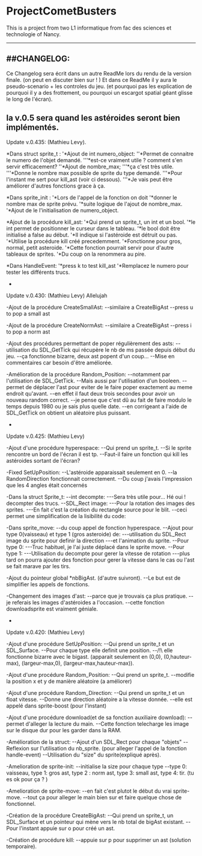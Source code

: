 # ProjectCometBusters
This is a project from two L1 informatique from fac des sciences et technologie of Nancy.


----
##CHANGELOG:
----

Ce Changelog sera écrit dans un autre ReadMe lors du rendu de la version finale. (on peut en discuter bien sur ! )
Et dans ce ReadMe il y aura le pseudo-scenario + les controles du jeu.
(et pourquoi pas les explication de pourquoi il y a des frottement, ou pourquoi un escargot spatial géant glisse le long de l'écran).

la v.0.5 sera quand les astéroides seront bien implémentés.
-
Update v.0.435: (Mathieu Levy).

*Dans struct sprite_t :
'*Ajout de int numero_object:
''*Permet de connaitre le numero de l'objet demandé.
'''*est-ce vraiment utile ? comment s'en servir efficacement?
''*Ajout de nombre_max;
'''*ça c'est très utile.
'''*Donne le nombre max possible de sprite du type demandé.
'''*Pour l'instant me sert pour kill_ast (voir ci dessous).
'''*Je vais peut être améliorer d'autres fonctions grace à ça.

*Dans sprite_init :
'*Lors de l'appel de la fonction on doit
'*donner le nombre max de sprite prévu.
'*suite logique de l'ajout de nombre_max. 
'*Ajout de le l'initialisation de numero_object.

*Ajout de la procédure kill_ast:
'*Qui prend un sprite_t, un int et un bool.
'*le int permet de positionner le curseur dans le tableau.
'*le bool doit être initialisé a false au début.
'*Il indique si l'astéroide est détruit ou pas.
'*Utilise la procédure kill créé precedemment.
'*Fonctionne pour gros, normal, petit asteroide.
'*Cette fonction pourrait servir pour d'autre tableaux de sprites.
'*Du coup on la renommera au pire.

*Dans HandleEvent:
'*press k to test kill_ast 
'*Remplacez le numero pour tester les différents trucs.

-
Update v.0.430: (Mathieu Levy)
Allelujah

-Ajout de la procédure CreateSmallAst:
--similaire a CreateBigAst
--press u to pop a small ast

-Ajout de la procédure CreateNormAst:
--similaire a CreateBigAst
--press i to pop a norm ast

-Ajout des procédures permettant de poper régulièrement des asts:
--utilisation du SDL_GetTick qui récupère le nb de ms passée depuis début du jeu.
--ça fonctionne bizarre, deux ast popent d'un coup...
--Mise en commentaires car besoin d'être améliorée.

-Amélioration de la procédure Random_Position:
--notamment par l'utilisation de SDL_GetTick.
--Mais aussi par l'utilisation d'un booleen.
--permet de déplacer l'ast pour eviter de le faire poper exactement au meme endroit qu'avant.
--en effet il faut deux trois secondes pour avoir un nouveau random correct.
--je pense que c'est dû au fait de faire modulo le temps depuis 1980 ou je sais plus quelle date.
--en corrigeant a l'aide de SDL_GetTick on obtient un aléatoire plus puissant.

-
Update v.0.425: (Mathieu Levy)

-Ajout d'une procédure hyperespace:
--Qui prend un sprite_t.
--Si le sprite rencontre un bord de l'écran il est tp.
--Faut-il faire un fonction qui kill les astéroides sortant de l'écran?

-Fixed SetUpPosition:
--L'astéroide apparaissait seulement en 0.
--la RandomDirection fonctionnait correctement.
--Du coup j'avais l'impression que les 4 angles était concernés

-Dans la struct Sprite_t:
--int decompte:
---Sera très utile pour... Hé oui ! decompter des trucs.
--SDL_Rect image:
---Pour la rotation des images des sprites.
---En fait c'est la création du rectangle source pour le blit.
--ceci permet une simplification de la lisibilité du code:

-Dans sprite_move:
--du coup appel de fonction hyperespace.
--Ajout pour type 0(vaisseau) et type 1 (gros asteroide) de:
---utilisation du SDL_Rect image du sprite pour definir la direction
---et l'animation du sprite.
--Pour type 0:
---Truc habituel, je l'ai juste déplacé dans le sprite move.
--Pour type 1:
---Utilisation du decompte pour gerer la vitesse de rotation
---plus tard on pourra ajouter des fonction pour gerer la vitesse dans le cas ou l'ast se fait marave par les tirs.

-Ajout du pointeur global *nbBigAst. (d'autre suivront).
--Le but est de simplifier les appels de fonctions.

-Changement des images d'ast:
--parce que je trouvais ça plus pratique.
--je referais les images d'astéroides a l'occasion.
--cette fonction downloadsprite est vraiment géniale.

-
Update v.0.420: (Mathieu Levy)


-Ajout d'une procédure SetUpPosition:
--Qui prend un sprite_t et un SDL_Surface.
--Pour chaque type elle definit une position.
--/!\ elle fonctionne bizarre avec le bigast.
(apparait seulement en (0,0), (0,hauteur-max),
(largeur-max,0), (largeur-max,hauteur-max)).


-Ajout d'une procédure Random_Position:
--Qui prend un sprite_t.
--modifie la position x et y
de manière aléatoire (a améliorer)


-Ajout d'une procédure Random_Direction:
--Qui prend un sprite_t et un float vitesse.
--Donne une direction aléatoire a la vitesse donnée.
--elle est appelé dans sprite-boost (pour l'instant)


-Ajout d'une procédure download(et de sa fonction
auxiliaire download):
--permet d'alleger la lecture du main.
--Cette fonction telecharge les image sur le disque dur
pour les garder dans la RAM.


-Amélioration de la struct:
--Ajout d'un SDL_Rect pour chaque "objets"
--Reflexion sur l'utilisation du nb_sprite. (pour alleger
l'appel de la fonction handle-event)
--Utilisation du "size" du sprite(expliqué après).

-Amelioration de sprite-init:
--initialise la size pour chaque type
--type 0: vaisseau, type 1: gros ast, type 2 : norm ast,
type 3: small ast, type 4: tir. (tu es ok pour ça ? )


-Amelioration de sprite-move:
--en fait c'est plutot le début du vrai sprite-move.
--tout ça pour alleger le main bien sur et faire
quelque chose de fonctionnel.

-Création de la procédure CreateBigAst:
--Qui prend un sprite_t, un SDL_Surface et un pointeur
qui mène vers le nb total de bigAst existant.
--Pour l'instant appuie sur o pour créé un ast.

-Création de procédure kill:
--appuie sur p pour supprimer un ast (solution temporaire).
